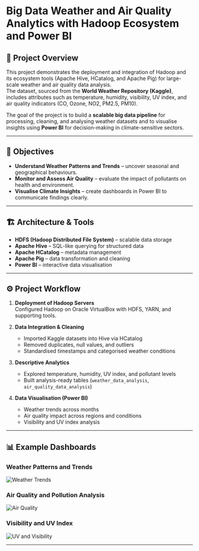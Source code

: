 # Big Data Weather and Air Quality Analytics with Hadoop Ecosystem and Power BI

## 📌 Project Overview
This project demonstrates the deployment and integration of Hadoop and its ecosystem tools (Apache Hive, HCatalog, and Apache Pig) for large-scale weather and air quality data analysis.  
The dataset, sourced from the **World Weather Repository (Kaggle)**, includes attributes such as temperature, humidity, visibility, UV index, and air quality indicators (CO, Ozone, NO2, PM2.5, PM10).  

The goal of the project is to build a **scalable big data pipeline** for processing, cleaning, and analysing weather datasets and to visualise insights using **Power BI** for decision-making in climate-sensitive sectors.

---

## 🎯 Objectives
- **Understand Weather Patterns and Trends** – uncover seasonal and geographical behaviours.  
- **Monitor and Assess Air Quality** – evaluate the impact of pollutants on health and environment.  
- **Visualise Climate Insights** – create dashboards in Power BI to communicate findings clearly.  

---

## 🏗️ Architecture & Tools
- **HDFS (Hadoop Distributed File System)** – scalable data storage  
- **Apache Hive** – SQL-like querying for structured data  
- **Apache HCatalog** – metadata management  
- **Apache Pig** – data transformation and cleaning  
- **Power BI** – interactive data visualisation  

---

## ⚙️ Project Workflow
1. **Deployment of Hadoop Servers**  
   Configured Hadoop on Oracle VirtualBox with HDFS, YARN, and supporting tools.  

2. **Data Integration & Cleaning**  
   - Imported Kaggle datasets into Hive via HCatalog  
   - Removed duplicates, null values, and outliers  
   - Standardised timestamps and categorised weather conditions  

3. **Descriptive Analytics**  
   - Explored temperature, humidity, UV index, and pollutant levels  
   - Built analysis-ready tables (`weather_data_analysis`, `air_quality_data_analysis`)  

4. **Data Visualisation (Power BI)**  
   - Weather trends across months  
   - Air quality impact across regions and conditions  
   - Visibility and UV index analysis  

---

## 📊 Example Dashboards

### Weather Patterns and Trends
![Weather Trends](screenshots/weather_patterns.png)

### Air Quality and Pollution Analysis
![Air Quality](screenshots/air_quality_analysis.png)

### Visibility and UV Index
![UV and Visibility](screenshots/uv_visibility.png)

---